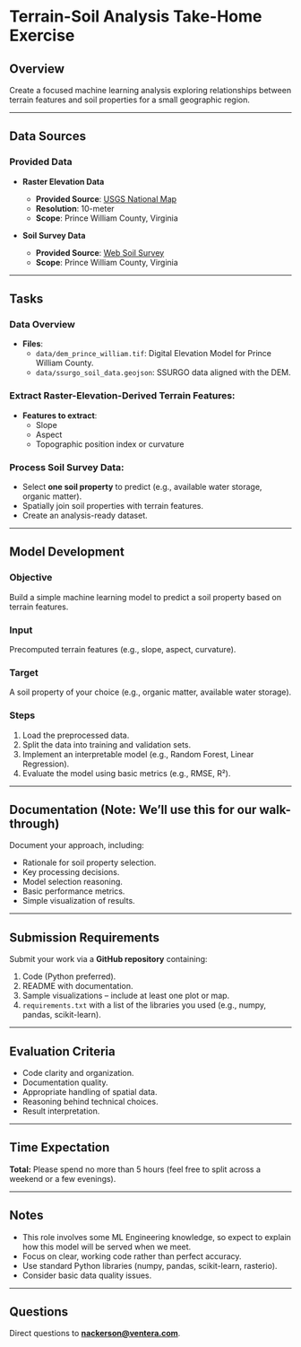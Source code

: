 # Terrain-Soil Analysis Take-Home Exercise

## Overview
Create a focused machine learning analysis exploring relationships between terrain features and soil properties for a small geographic region.

---

## Data Sources

### Provided Data
- **Raster Elevation Data**
  - **Provided Source**: [USGS National Map](https://apps.nationalmap.gov/downloader/)
  - **Resolution**: 10-meter
  - **Scope**: Prince William County, Virginia

- **Soil Survey Data**
  - **Provided Source**: [Web Soil Survey](https://websoilsurvey.nrcs.usda.gov/)
  - **Scope**: Prince William County, Virginia

---

## Tasks

### Data Overview
- **Files**:
  - `data/dem_prince_william.tif`: Digital Elevation Model for Prince William County.
  - `data/ssurgo_soil_data.geojson`: SSURGO data aligned with the DEM.

### Extract Raster-Elevation-Derived Terrain Features:
- **Features to extract**:
  - Slope
  - Aspect
  - Topographic position index or curvature

### Process Soil Survey Data:
- Select **one soil property** to predict (e.g., available water storage, organic matter).
- Spatially join soil properties with terrain features.
- Create an analysis-ready dataset.

---

## Model Development

### Objective
Build a simple machine learning model to predict a soil property based on terrain features.

### Input
Precomputed terrain features (e.g., slope, aspect, curvature).

### Target
A soil property of your choice (e.g., organic matter, available water storage).

### Steps
1. Load the preprocessed data.
2. Split the data into training and validation sets.
3. Implement an interpretable model (e.g., Random Forest, Linear Regression).
4. Evaluate the model using basic metrics (e.g., RMSE, R²).

---

## Documentation (Note: We’ll use this for our walk-through)
Document your approach, including:
- Rationale for soil property selection.
- Key processing decisions.
- Model selection reasoning.
- Basic performance metrics.
- Simple visualization of results.

---

## Submission Requirements

Submit your work via a **GitHub repository** containing:
1. Code (Python preferred).
2. README with documentation.
3. Sample visualizations – include at least one plot or map.
4. `requirements.txt` with a list of the libraries you used (e.g., numpy, pandas, scikit-learn).

---

## Evaluation Criteria
- Code clarity and organization.
- Documentation quality.
- Appropriate handling of spatial data.
- Reasoning behind technical choices.
- Result interpretation.

---

## Time Expectation
**Total:** Please spend no more than 5 hours (feel free to split across a weekend or a few evenings).

---

## Notes
- This role involves some ML Engineering knowledge, so expect to explain how this model will be served when we meet.
- Focus on clear, working code rather than perfect accuracy.
- Use standard Python libraries (numpy, pandas, scikit-learn, rasterio).
- Consider basic data quality issues.

---

## Questions
Direct questions to **nackerson@ventera.com**.
